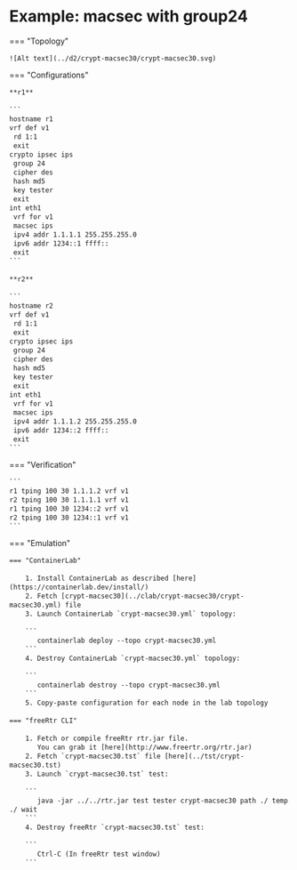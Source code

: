 # Example: macsec with group24

=== "Topology"

    ![Alt text](../d2/crypt-macsec30/crypt-macsec30.svg)

=== "Configurations"

    **r1**

    ```
    hostname r1
    vrf def v1
     rd 1:1
     exit
    crypto ipsec ips
     group 24
     cipher des
     hash md5
     key tester
     exit
    int eth1
     vrf for v1
     macsec ips
     ipv4 addr 1.1.1.1 255.255.255.0
     ipv6 addr 1234::1 ffff::
     exit
    ```

    **r2**

    ```
    hostname r2
    vrf def v1
     rd 1:1
     exit
    crypto ipsec ips
     group 24
     cipher des
     hash md5
     key tester
     exit
    int eth1
     vrf for v1
     macsec ips
     ipv4 addr 1.1.1.2 255.255.255.0
     ipv6 addr 1234::2 ffff::
     exit
    ```

=== "Verification"

    ```
    r1 tping 100 30 1.1.1.2 vrf v1
    r2 tping 100 30 1.1.1.1 vrf v1
    r1 tping 100 30 1234::2 vrf v1
    r2 tping 100 30 1234::1 vrf v1
    ```

=== "Emulation"

    === "ContainerLab"

        1. Install ContainerLab as described [here](https://containerlab.dev/install/)  
        2. Fetch [crypt-macsec30](../clab/crypt-macsec30/crypt-macsec30.yml) file  
        3. Launch ContainerLab `crypt-macsec30.yml` topology:  

        ```
           containerlab deploy --topo crypt-macsec30.yml  
        ```
        4. Destroy ContainerLab `crypt-macsec30.yml` topology:  

        ```
           containerlab destroy --topo crypt-macsec30.yml  
        ```
        5. Copy-paste configuration for each node in the lab topology

    === "freeRtr CLI"

        1. Fetch or compile freeRtr rtr.jar file.  
           You can grab it [here](http://www.freertr.org/rtr.jar)  
        2. Fetch `crypt-macsec30.tst` file [here](../tst/crypt-macsec30.tst)  
        3. Launch `crypt-macsec30.tst` test:  

        ```
           java -jar ../../rtr.jar test tester crypt-macsec30 path ./ temp ./ wait
        ```
        4. Destroy freeRtr `crypt-macsec30.tst` test:  

        ```
           Ctrl-C (In freeRtr test window)
        ```

